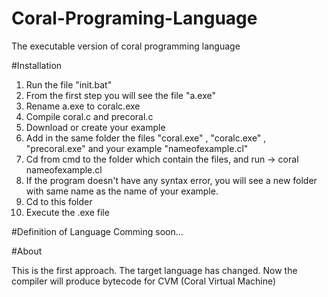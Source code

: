 # Coral-Programing-Language
The executable version of coral programming language

#Installation

1. Run the file "init.bat"
2. From the first step you will see the file "a.exe"
3. Rename a.exe to coralc.exe
4. Compile coral.c and precoral.c
5. Download or create your example
6. Add in the same folder the files "coral.exe" , "coralc.exe" , "precoral.exe"  and your example "nameofexample.cl"
7. Cd from cmd to the folder which contain the files, and run -> coral nameofexample.cl
8. If the program doesn't have any syntax error, you will see a new folder with same name as the name of your example.
9. Cd to this folder
10. Execute the .exe file


#Definition of Language
Comming soon...


#About

This is the first approach. The target language has changed. 
Now the compiler will produce bytecode for CVM (Coral Virtual Machine)





